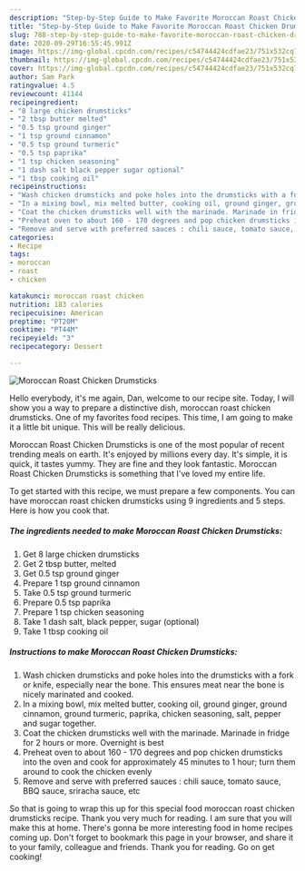 ```yaml
---
description: "Step-by-Step Guide to Make Favorite Moroccan Roast Chicken Drumsticks"
title: "Step-by-Step Guide to Make Favorite Moroccan Roast Chicken Drumsticks"
slug: 788-step-by-step-guide-to-make-favorite-moroccan-roast-chicken-drumsticks
date: 2020-09-29T16:55:45.991Z
image: https://img-global.cpcdn.com/recipes/c54744424cdfae23/751x532cq70/moroccan-roast-chicken-drumsticks-recipe-main-photo.jpg
thumbnail: https://img-global.cpcdn.com/recipes/c54744424cdfae23/751x532cq70/moroccan-roast-chicken-drumsticks-recipe-main-photo.jpg
cover: https://img-global.cpcdn.com/recipes/c54744424cdfae23/751x532cq70/moroccan-roast-chicken-drumsticks-recipe-main-photo.jpg
author: Sam Park
ratingvalue: 4.5
reviewcount: 41144
recipeingredient:
- "8 large chicken drumsticks"
- "2 tbsp butter melted"
- "0.5 tsp ground ginger"
- "1 tsp ground cinnamon"
- "0.5 tsp ground turmeric"
- "0.5 tsp paprika"
- "1 tsp chicken seasoning"
- "1 dash salt black pepper sugar optional"
- "1 tbsp cooking oil"
recipeinstructions:
- "Wash chicken drumsticks and poke holes into the drumsticks with a fork or knife, especially near the bone. This ensures meat near the bone is nicely marinated and cooked."
- "In a mixing bowl, mix melted butter, cooking oil, ground ginger, ground cinnamon, ground turmeric, paprika, chicken seasoning, salt, pepper and sugar together."
- "Coat the chicken drumsticks well with the marinade. Marinade in fridge for 2 hours or more. Overnight is best"
- "Preheat oven to about 160 - 170 degrees and pop chicken drumsticks into the oven and cook for approximately 45 minutes to 1 hour; turn them around to cook the chicken evenly"
- "Remove and serve with preferred sauces : chili sauce, tomato sauce, BBQ sauce, sriracha sauce, etc"
categories:
- Recipe
tags:
- moroccan
- roast
- chicken

katakunci: moroccan roast chicken 
nutrition: 183 calories
recipecuisine: American
preptime: "PT20M"
cooktime: "PT44M"
recipeyield: "3"
recipecategory: Dessert

---
```



![Moroccan Roast Chicken Drumsticks](https://img-global.cpcdn.com/recipes/c54744424cdfae23/751x532cq70/moroccan-roast-chicken-drumsticks-recipe-main-photo.jpg)

Hello everybody, it's me again, Dan, welcome to our recipe site. Today, I will show you a way to prepare a distinctive dish, moroccan roast chicken drumsticks. One of my favorites food recipes. This time, I am going to make it a little bit unique. This will be really delicious.



Moroccan Roast Chicken Drumsticks is one of the most popular of recent trending meals on earth. It's enjoyed by millions every day. It's simple, it is quick, it tastes yummy. They are fine and they look fantastic. Moroccan Roast Chicken Drumsticks is something that I've loved my entire life.


To get started with this recipe, we must prepare a few components. You can have moroccan roast chicken drumsticks using 9 ingredients and 5 steps. Here is how you cook that.

<!--inarticleads1-->

##### The ingredients needed to make Moroccan Roast Chicken Drumsticks:

1. Get 8 large chicken drumsticks
1. Get 2 tbsp butter, melted
1. Get 0.5 tsp ground ginger
1. Prepare 1 tsp ground cinnamon
1. Take 0.5 tsp ground turmeric
1. Prepare 0.5 tsp paprika
1. Prepare 1 tsp chicken seasoning
1. Take 1 dash salt, black pepper, sugar (optional)
1. Take 1 tbsp cooking oil




<!--inarticleads2-->

##### Instructions to make Moroccan Roast Chicken Drumsticks:

1. Wash chicken drumsticks and poke holes into the drumsticks with a fork or knife, especially near the bone. This ensures meat near the bone is nicely marinated and cooked.
1. In a mixing bowl, mix melted butter, cooking oil, ground ginger, ground cinnamon, ground turmeric, paprika, chicken seasoning, salt, pepper and sugar together.
1. Coat the chicken drumsticks well with the marinade. Marinade in fridge for 2 hours or more. Overnight is best
1. Preheat oven to about 160 - 170 degrees and pop chicken drumsticks into the oven and cook for approximately 45 minutes to 1 hour; turn them around to cook the chicken evenly
1. Remove and serve with preferred sauces : chili sauce, tomato sauce, BBQ sauce, sriracha sauce, etc




So that is going to wrap this up for this special food moroccan roast chicken drumsticks recipe. Thank you very much for reading. I am sure that you will make this at home. There's gonna be more interesting food in home recipes coming up. Don't forget to bookmark this page in your browser, and share it to your family, colleague and friends. Thank you for reading. Go on get cooking!
